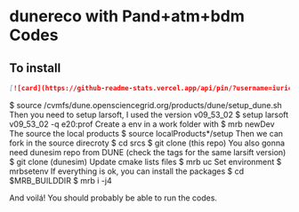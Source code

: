 # dunereco with Pand+atm+bdm Codes 

## To install
```md
[![card](https://github-readme-stats.vercel.app/api/pin/?username=iuricode&repo=readme-template)](https://github.com/iuricode/)
```

$ source /cvmfs/dune.opensciencegrid.org/products/dune/setup_dune.sh
Then you need to setup larsoft, I used the version v09_53_02
$ setup larsoft v09_53_02 -q e20:prof
Create a env in a work folder with
$ mrb newDev
The source the local products 
$ source localProducts*/setup
Then we can fork in the source direcroty
$ cd srcs
$ git clone (this repo)
You also gonna need dunesim repo from DUNE (check the tags for the same larsift version)
$ git clone (dunesim)
Update cmake lists files
$ mrb uc
Set environment
$ mrbsetenv 
If everything is ok, you can install the packages 
$ cd $MRB_BUILDDIR
$ mrb i -j4

And voilá! You should probably be able to run the codes. 


